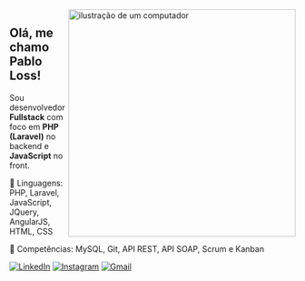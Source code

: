 <img src="https://raw.githubusercontent.com/MicaelliMedeiros/micaellimedeiros/master/image/computer-illustration.png" alt="ilustração de um computador" min-width="400px" max-width="400px" width="400px" align="right">

<h2>
  Olá, me chamo Pablo Loss!
</h2>

<p align="left"> 
  Sou desenvolvedor <strong>Fullstack</strong> com foco em <strong>PHP (Laravel)</strong> no backend e <strong>JavaScript</strong> no front.
</p>

<p align="left">
  🦄 Linguagens: PHP, Laravel, JavaScript, JQuery, AngularJS, HTML, CSS
</p>

<p align="left">
  💼 Competências: MySQL, Git, API REST, API SOAP, Scrum e Kanban
</p>

<p align="left">
  <a href="https://www.linkedin.com/in/pablo-loss-534000187/" title="LinkedIn">
  <img src="https://img.shields.io/badge/-Linkedin-0e76a8?style=flat-square&logo=Linkedin&logoColor=white&link=https://www.linkedin.com/in/pablo-loss-534000187/" alt="LinkedIn"/></a>
  <a href="https://www.instagram.com/losspablo" title="Instagram">
  <img src="https://img.shields.io/badge/-Instagram-DF0174?style=flat-square&labelColor=DF0174&logo=instagram&logoColor=white&link=https://www.instagram.com/losspablo/" alt="Instagram"/></a>
  <a href="mailto:pabloloss97@gmail.com" title="Gmail">
  <img src="https://img.shields.io/badge/-Gmail-FF0000?style=flat-square&labelColor=FF0000&logo=gmail&logoColor=white" alt="Gmail"/></a>
</p>

